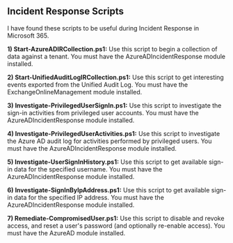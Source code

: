 ## Incident Response Scripts

I have found these scripts to be useful during Incident Response in Microsoft 365.

<b>1) Start-AzureADIRCollection.ps1:</b> Use this script to begin a collection of data against a tenant. You must have the AzureADIncidentResponse module installed.

<b>2) Start-UnifiedAuditLogIRCollection.ps1:</b> Use this script to get interesting events exported from the Unified Audit Log. You must have the ExchangeOnlineManagement module installed.

<b>3) Investigate-PrivilegedUserSignIn.ps1:</b> Use this script to investigate the sign-in activities from privileged user accounts. You must have the AzureADIncidentResponse module installed.

<b>4) Investigate-PrivilegedUserActivities.ps1:</b> Use this script to investigate the Azure AD audit log for activities performed by privileged users. You must have the AzureADIncidentResponse module installed.

<b>5) Investigate-UserSignInHistory.ps1:</b> Use this script to get available sign-in data for the specified username. You must have the AzureADIncidentResponse module installed.

<b>6) Investigate-SignInByIpAddress.ps1:</b> Use this script to get available sign-in data for the specified IP address. You must have the AzureADIncidentResponse module installed. 

<b>7) Remediate-CompromisedUser.ps1:</b> Use this script to disable and revoke access, and reset a user's password (and optionally re-enable access). You must have the AzureAD module installed.


